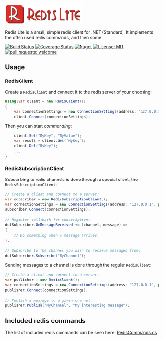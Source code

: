 <img src="https://raw.githubusercontent.com/balazs-kis/redis-lite/master/Logo/logo-title.png" width="50%">

Redis Lite is a small, simple redis client for .NET (Standard). It implements the often used redis commands, and then some.

[![Build Status](https://travis-ci.org/balazs-kis/redis-lite.svg?branch=master)](https://travis-ci.org/balazs-kis/redis-lite)
[![Coverage Status](https://coveralls.io/repos/github/balazs-kis/redis-lite/badge.svg?branch=master)](https://coveralls.io/github/balazs-kis/redis-lite?branch=master)
[![Nuget](https://img.shields.io/nuget/v/RedisLite)](https://www.nuget.org/packages/RedisLite)
[![License: MIT](https://img.shields.io/badge/License-MIT-yellow.svg)](https://opensource.org/licenses/MIT)
[![pull requests: welcome](https://img.shields.io/badge/pull%20requests-welcome-brightgreen)](https://github.com/balazs-kis/redis-lite/fork)

## Usage

### RedisClient
Create a `RedisClient` and connect it to the redis server of your choosing:
```csharp
using(var client = new RedisClient())
{
    var connectionSettings = new ConnectionSettings(address: "127.0.0.1", port: 6379);
    client.Connect(connectionSettings);
```
Then you can start *commanding*:
```csharp
    client.Set("MyKey", "MyValue");
    var result = client.Get("MyKey");
    client.Del("MyKey");
    ...
}
```

### RedisSubscriptionClient
Subscribing to redis channels is done through a special client, the `RedisSubscriptionClient`:
```csharp
// Create a client and connect to a server:
var subscriber = new RedisSubscriptionClient();
var connectionSettings = new ConnectionSettings(address: "127.0.0.1", port: 6379);
subscriber.Connect(connectionSettings);

// Register callcback for subscription:
dutSubscriber.OnMessageReceived += (channel, message) =>
{
    // Do something when a message arrives.
};

// Subscribe to the channel you wish to recieve messages from:
dutSubscriber.Subscribe("MyChannel");
```

Sending messages to a channel is done through the regular `RedisClient`:
```csharp
// Create a client and connect to a server:
var publisher = new RedisClient();
var connectionSettings = new ConnectionSettings(address: "127.0.0.1", port: 6379);
publisher.Connect(connectionSettings);

// Publish a message to a given channel:
publisher.Publish("MyChannel", "My interesting message");
```

## Included redis commands
The list of included redis commands can be seen here: [RedisCommands.cs](https://raw.githubusercontent.com/balazs-kis/redis-lite/master/RedisLite.Client/CommandBuilders/RedisCommands.cs)

